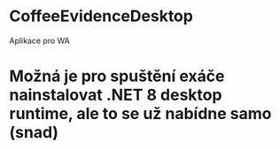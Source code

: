 # CoffeeEvidenceDesktop

Aplikace pro WA
# Možná je pro spuštění exáče nainstalovat .NET 8 desktop runtime, ale to se už nabídne samo (snad)
